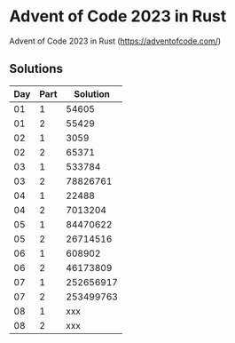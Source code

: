# Advent of Code 2023 in Rust

Advent of Code 2023 in Rust (https://adventofcode.com/)

## Solutions

| Day | Part | Solution  |
|-----|------|-----------|
| 01  | 1    | 54605     |
| 01  | 2    | 55429     |
| 02  | 1    | 3059      |
| 02  | 2    | 65371     |
| 03  | 1    | 533784    |
| 03  | 2    | 78826761  |
| 04  | 1    | 22488     |
| 04  | 2    | 7013204   |
| 05  | 1    | 84470622  |
| 05  | 2    | 26714516  |
| 06  | 1    | 608902    |
| 06  | 2    | 46173809  |
| 07  | 1    | 252656917 |
| 07  | 2    | 253499763 |
| 08  | 1    | xxx       |
| 08  | 2    | xxx       |
